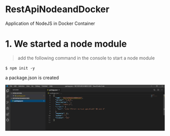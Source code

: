 # RestApiNodeandDocker
Application of NodeJS in Docker Container

# 1. We started a node module
> add the following command in the console to start a node module

`$ npm init -y`

a package.json is created

![](/IMG/node1.png)
